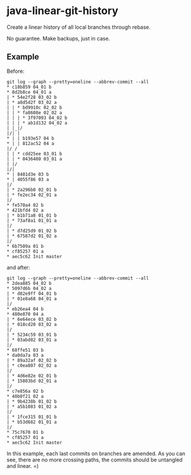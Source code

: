 # java-linear-git-history

Create a linear history of all local branches through rebase.

No guarantee. Make backups, just in case.

## Example

Before:

```plain
git log --graph --pretty=oneline --abbrev-commit --all
* c18b859 04_01 b
* 8d2b8ce 04_01 a
| * 54e2f28 03_02 b
| * a8d5d2f 03_02 a
| | * bd9910c 02_02 b
| | * fa8608e 02_02 a
| | | * 3f97093 04_02 b
| | | * ab1d132 04_02 a
| |_|/
|/| |
* | | b193e57 04 b
* | | 812ac52 04 a
|/ /
| | * cdd25ee 03_01 b
| | * 0436480 03_01 a
| |/
|/|
* | 8481d3e 03 b
* | 4055f86 03 a
|/
| * 2a296b0 02_01 b
| * fe2ec34 02_01 a
|/
* fe570a4 02 b
* 421bfd4 02 a
| * b1b71a8 01_01 b
| * 73af8a1 01_01 a
|/
| * d7d25d9 01_02 b
| * 67587d2 01_02 a
|/
* 6b7509a 01 b
* cf85257 01 a
* aec5c62 Init master
```

and after:

```plain
git log --graph --pretty=oneline --abbrev-commit --all
* 2dea885 04_02 b
* 5097d6b 04_02 a
| * d82e9ff 04_01 b
| * 01e8a68 04_01 a
|/
* eb26ea4 04 b
* 480e870 04 a
| * 6e64ece 03_02 b
| * 018cd20 03_02 a
|/
| * 5234c59 03_01 b
| * 03abd82 03_01 a
|/
* 68ffe51 03 b
* da0da7a 03 a
| * 89a32af 02_02 b
| * c0ea807 02_02 a
|/
| * 4d6e82e 02_01 b
| * 15803bd 02_01 a
|/
* c7e856a 02 b
* 40b0f21 02 a
| * 9b4238b 01_02 b
| * a5b1083 01_02 a
|/
| * 1fce315 01_01 b
| * b53d682 01_01 a
|/
* 75c7670 01 b
* cf85257 01 a
* aec5c62 Init master
```

In this example, each last commits on branches are amended. As you can see, there are no more crossing paths, the commits should be untangled and linear. =)

